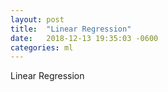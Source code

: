 ```yaml
---
layout: post
title:  "Linear Regression"
date:   2018-12-13 19:35:03 -0600
categories: ml
---
```

Linear Regression
